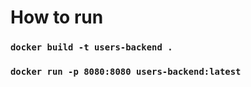 # How to run

### `docker build -t users-backend .`
### `docker run -p 8080:8080 users-backend:latest`

